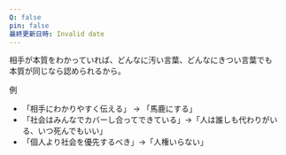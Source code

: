 ```yaml
---
Q: false
pin: false
最終更新日時: Invalid date
---
```

  

相手が本質をわかっていれば、どんなに汚い言葉、どんなにきつい言葉でも  
本質が同じなら認められるから。  

  

  

例

- 「相手にわかりやすく伝える」 → 「馬鹿にする」
- 「社会はみんなでカバーし合ってできている」→「人は誰しも代わりがいる、いつ死んでもいい」
- 「個人より社会を優先するべき」→「人権いらない」